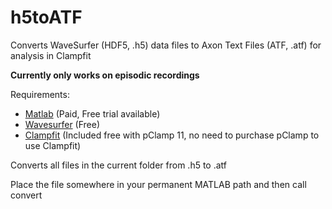# h5toATF
Converts WaveSurfer (HDF5, .h5) data files to Axon Text Files (ATF, .atf) for analysis in Clampfit

**Currently only works on episodic recordings**

Requirements:
- [Matlab](https://www.mathworks.com/products/matlab.html) (Paid, Free trial available)
- [Wavesurfer](https://www.janelia.org/open-science/wavesurfer) (Free)
- [Clampfit](http://mdc.custhelp.com/app/answers/detail/a_id/20260/~/axon%E2%84%A2-pclamp%E2%84%A2-11-electrophysiology-data-acquisition-%26-analysis-software) (Included free with pClamp 11, no need to purchase pClamp to use Clampfit)

Converts all files in the current folder from .h5 to .atf

Place the file somewhere in your permanent MATLAB path and then call convert